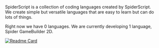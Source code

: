 SpiderScript is a collection of coding languages created by SpiderScript. We create simple but versatile languages that are easy to learn but can do lots of things.

Right now we have 0 languages. We are currently developing 1 language, Spider GameBuilder 2D.

[![Readme Card](https://github-readme-stats.vercel.app/api/pin/?username=Spider-Script&repo=Spider-GameBuilder-2D&theme=radical)](https://github.com/Spider-Script/Spider-GameBuilder-2D)
